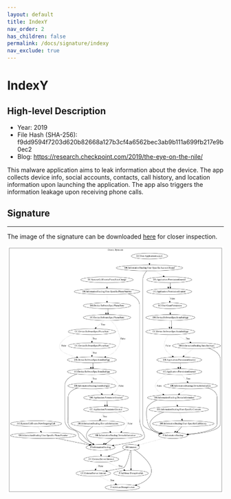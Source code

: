```yaml
---
layout: default
title: IndexY
nav_order: 2
has_children: false
permalink: /docs/signature/indexy
nav_exclude: true
---
```


# IndexY

## High-level Description

* Year: 2019
* File Hash (SHA-256): f9dd9594f7203d620b82668a127b3cf4a6562bec3ab9b111a699fb217e9b0ec2
* Blog: https://research.checkpoint.com/2019/the-eye-on-the-nile/

This malware application aims to leak information about the device. The app collects device info, social accounts, contacts, call history, and location information upon launching the application. The app also triggers the information leakage upon receiving phone calls.

## Signature
---

The image of the signature can be downloaded [here](../../img/signatures/IndexY.png) for closer inspection.

![](../../img/signatures/IndexY.png)